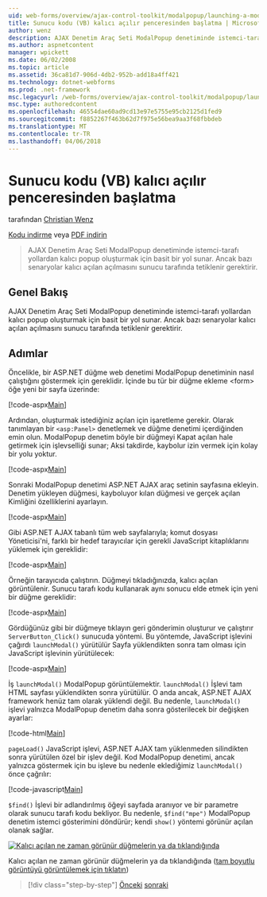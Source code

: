 ```yaml
---
uid: web-forms/overview/ajax-control-toolkit/modalpopup/launching-a-modal-popup-window-from-server-code-vb
title: Sunucu kodu (VB) kalıcı açılır penceresinden başlatma | Microsoft Docs
author: wenz
description: AJAX Denetim Araç Seti ModalPopup denetiminde istemci-tarafı yollardan kalıcı popup oluşturmak için basit bir yol sunar. Ancak bazı senaryolar bu t iste...
ms.author: aspnetcontent
manager: wpickett
ms.date: 06/02/2008
ms.topic: article
ms.assetid: 36ca81d7-906d-4db2-952b-add18a4ff421
ms.technology: dotnet-webforms
ms.prod: .net-framework
msc.legacyurl: /web-forms/overview/ajax-control-toolkit/modalpopup/launching-a-modal-popup-window-from-server-code-vb
msc.type: authoredcontent
ms.openlocfilehash: 46554dae60ad9cd13e97e5755e95cb2125d1fed9
ms.sourcegitcommit: f8852267f463b62d7f975e56bea9aa3f68fbbdeb
ms.translationtype: MT
ms.contentlocale: tr-TR
ms.lasthandoff: 04/06/2018
---
```

<a name="launching-a-modal-popup-window-from-server-code-vb"></a>Sunucu kodu (VB) kalıcı açılır penceresinden başlatma
====================
tarafından [Christian Wenz](https://github.com/wenz)

[Kodu indirme](http://download.microsoft.com/download/2/4/0/24052038-f942-4336-905b-b60ae56f0dd5/ModalPopup1.vb.zip) veya [PDF indirin](http://download.microsoft.com/download/b/6/a/b6ae89ee-df69-4c87-9bfb-ad1eb2b23373/modalpopup1VB.pdf)

> AJAX Denetim Araç Seti ModalPopup denetiminde istemci-tarafı yollardan kalıcı popup oluşturmak için basit bir yol sunar. Ancak bazı senaryolar kalıcı açılan açılmasını sunucu tarafında tetiklenir gerektirir.


## <a name="overview"></a>Genel Bakış

AJAX Denetim Araç Seti ModalPopup denetiminde istemci-tarafı yollardan kalıcı popup oluşturmak için basit bir yol sunar. Ancak bazı senaryolar kalıcı açılan açılmasını sunucu tarafında tetiklenir gerektirir.

## <a name="steps"></a>Adımlar

Öncelikle, bir ASP.NET düğme web denetimi ModalPopup denetiminin nasıl çalıştığını göstermek için gereklidir. İçinde bu tür bir düğme ekleme &lt;form&gt; öğe yeni bir sayfa üzerinde:

[!code-aspx[Main](launching-a-modal-popup-window-from-server-code-vb/samples/sample1.aspx)]

Ardından, oluşturmak istediğiniz açılan için işaretleme gerekir. Olarak tanımlayan bir `<asp:Panel>` denetlemek ve düğme denetimi içerdiğinden emin olun. ModalPopup denetim böyle bir düğmeyi Kapat açılan hale getirmek için işlevselliği sunar; Aksi takdirde, kaybolur izin vermek için kolay bir yolu yoktur.

[!code-aspx[Main](launching-a-modal-popup-window-from-server-code-vb/samples/sample2.aspx)]

Sonraki ModalPopup denetimi ASP.NET AJAX araç setinin sayfasına ekleyin. Denetim yükleyen düğmesi, kayboluyor kılan düğmesi ve gerçek açılan Kimliğini özelliklerini ayarlayın.

[!code-aspx[Main](launching-a-modal-popup-window-from-server-code-vb/samples/sample3.aspx)]

Gibi ASP.NET AJAX tabanlı tüm web sayfalarıyla; komut dosyası Yöneticisi'ni, farklı bir hedef tarayıcılar için gerekli JavaScript kitaplıklarını yüklemek için gereklidir:

[!code-aspx[Main](launching-a-modal-popup-window-from-server-code-vb/samples/sample4.aspx)]

Örneğin tarayıcıda çalıştırın. Düğmeyi tıkladığınızda, kalıcı açılan görüntülenir. Sunucu tarafı kodu kullanarak aynı sonucu elde etmek için yeni bir düğme gereklidir:

[!code-aspx[Main](launching-a-modal-popup-window-from-server-code-vb/samples/sample5.aspx)]

Gördüğünüz gibi bir düğmeye tıklayın geri gönderimin oluşturur ve çalıştırır `ServerButton_Click()` sunucuda yöntemi. Bu yöntemde, JavaScript işlevini çağırdı `launchModal()` yürütülür Sayfa yüklendikten sonra tam olması için JavaScript işlevinin yürütülecek:

[!code-aspx[Main](launching-a-modal-popup-window-from-server-code-vb/samples/sample6.aspx)]

İş `launchModal()` ModalPopup görüntülemektir. `launchModal()` İşlevi tam HTML sayfası yüklendikten sonra yürütülür. O anda ancak, ASP.NET AJAX framework henüz tam olarak yüklendi değil. Bu nedenle, `launchModal()` işlevi yalnızca ModalPopup denetim daha sonra gösterilecek bir değişken ayarlar:

[!code-html[Main](launching-a-modal-popup-window-from-server-code-vb/samples/sample7.html)]

`pageLoad()` JavaScript işlevi, ASP.NET AJAX tam yüklenmeden silindikten sonra yürütülen özel bir işlev değil. Kod ModalPopup denetimi, ancak yalnızca göstermek için bu işleve bu nedenle eklediğimiz `launchModal()` önce çağrılır:

[!code-javascript[Main](launching-a-modal-popup-window-from-server-code-vb/samples/sample8.js)]

`$find()` İşlevi bir adlandırılmış öğeyi sayfada aranıyor ve bir parametre olarak sunucu tarafı kodu bekliyor. Bu nedenle, `$find("mpe")` ModalPopup denetim istemci gösterimini döndürür; kendi `show()` yöntemi görünür açılan olanak sağlar.


[![Kalıcı açılan ne zaman görünür düğmelerin ya da tıklandığında](launching-a-modal-popup-window-from-server-code-vb/_static/image2.png)](launching-a-modal-popup-window-from-server-code-vb/_static/image1.png)

Kalıcı açılan ne zaman görünür düğmelerin ya da tıklandığında ([tam boyutlu görüntüyü görüntülemek için tıklatın](launching-a-modal-popup-window-from-server-code-vb/_static/image3.png))

> [!div class="step-by-step"]
> [Önceki](positioning-a-modalpopup-cs.md)
> [sonraki](using-modalpopup-with-a-repeater-control-vb.md)
